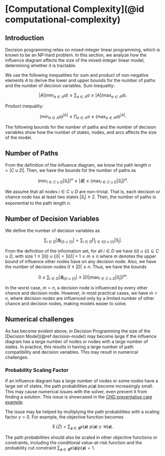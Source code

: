 # [Computational Complexity](@id computational-complexity)
## Introduction
Decision programming relies on mixed-integer linear programming, which is known to be an NP-hard problem. In this section, we analyze how the influence diagram affects the size of the mixed-integer linear model, determining whether it is tractable.

We use the following inequalities for sum and product of non-negative elements $A$ to derive the lower and upper bounds for the number of paths and the number of decision variables. Sum inequality:

$$|A| \left(\min_{a∈A} a\right) ≤ ∑_{a∈A} a ≤ |A| \left(\max_{a∈A} a\right).$$

Product inequality:

$$\left(\min_{a∈A} a\right)^{|A|} ≤ ∏_{a∈A} a ≤ \left(\max_{a∈A} a\right)^{|A|}.$$

The following bounds for the number of paths and the number of decision variables show how the number of states, nodes, and arcs affects the size of the model.


## Number of Paths
From the definition of the influence diagram, we know the path length $n=|C∪D|.$ Then, we have the bounds for the number of paths as

$$\left(\min_{i∈C∪D} |S_i|\right)^n ≤ |𝐒| ≤ \left(\max_{i∈C∪D} |S_i|\right)^n.$$

We assume that all nodes $i∈C∪D$ are non-trivial. That is, each decision or chance node has at least two states $|S_i|≥2.$ Then, the number of paths is exponential to the path length $n.$


## Number of Decision Variables
We define the number of decision variables as

$$∑_{i∈D}|𝐒_{I(i)∪\{i\}}| = ∑_{i∈D} ∏_{j∈I(i)∪\{i\}}|S_j|.$$

From the definition of the information set, for all $i∈D$ we have $I(i)∪\{i\}⊆C∪D,$ with size $1≤|I(i)∪\{i\}|=|I(i)|+1≤m≤n$ where $m$ denotes the upper bound of influence other nodes have on any decision node. Also, we have the number of decision nodes $0≤|D|≤n.$ Thus, we have the bounds

$$0 ≤ ∑_{i∈D}|𝐒_{I(i)∪\{i\}}| ≤ |D| \left(\max_{i∈C∪D} |S_j|\right)^{m}.$$

In the worst case, $m=n$, a decision node is influenced by every other chance and decision node. However, in most practical cases, we have $m < n,$ where decision nodes are influenced only by a limited number of other chance and decision nodes, making models easier to solve.

## Numerical challenges

As has become evident above, in Decision Programming the size of the [Decision Model](@ref decision-model) may become large if the influence diagram has a large number of nodes or nodes with a large number of states. In practice, this results in having a large number of path compatibility and decision variables. This may result in numerical challenges.

### Probability Scaling Factor
If an influence diagram has a large number of nodes or some nodes have a large set of states, the path probabilities $p(𝐬)$ become increasingly small. This may cause numerical issues with the solver, even prevent it from finding a solution. This issue is showcased in the [CHD preventative care example](../examples/CHD_preventative_care.md).

The issue may be helped by multiplying the path probabilities with a scaling factor $\gamma > 0$. For example, the objective function becomes

$$\operatorname{E}(Z) = ∑_{𝐬∈𝐒} x(𝐬) \ p(𝐬) \ \gamma \ \mathcal{U}(𝐬).$$

The path probabilities should also be scaled in other objective functions or constraints, including the conditional value-at-risk function and the probability cut constraint $∑_{𝐬∈𝐒}x(𝐬) p(𝐬) = 1$.
